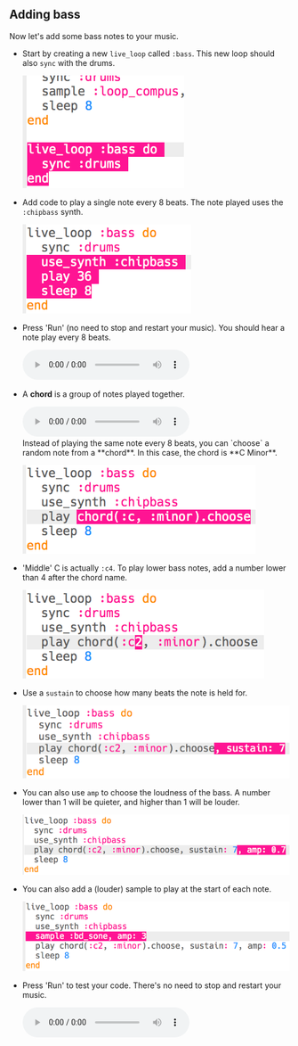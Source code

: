 ## Adding bass

Now let's add some bass notes to your music.

+ Start by creating a new `live_loop` called `:bass`. This new loop should also `sync` with the drums.
    
    ![скріншот](images/dj-bass-loop.png)

+ Add code to play a single note every 8 beats. The note played uses the `:chipbass` synth.
    
    ![знімок екрану](images/dj-bass-note.png)

+ Press 'Run' (no need to stop and restart your music). You should hear a note play every 8 beats.
    
    <div id="audio-preview" class="pdf-hidden">
      <audio controls preload> <source src="resources/bass-single.mp3" type="audio/mpeg"> Your browser does not support the <code>audio</code> element. </audio>
    </div>
+ A **chord** is a group of notes played together.
    
    <div id="audio-preview" class="pdf-hidden">
      <audio controls preload> <source src="resources/chord.mp3" type="audio/mpeg"> Your browser does not support the <code>audio</code> element. </audio>
    </div>
    Instead of playing the same note every 8 beats, you can `choose` a random note from a **chord**. In this case, the chord is **C Minor**.
    
    ![скріншот](images/dj-bass-random-note.png)

+ 'Middle' C is actually `:c4`. To play lower bass notes, add a number lower than 4 after the chord name.
    
    ![знімок екрану](images/dj-bass-lower-note.png)

+ Use a `sustain` to choose how many beats the note is held for.
    
    ![скріншот](images/dj-bass-longer-note.png)

+ You can also use `amp` to choose the loudness of the bass. A number lower than 1 will be quieter, and higher than 1 will be louder.
    
    ![скріншот](images/dj-bass-amp.png)

+ You can also add a (louder) sample to play at the start of each note.
    
    ![скріншот](images/dj-bass-sample.png)

+ Press 'Run' to test your code. There's no need to stop and restart your music.
    
    <div id="audio-preview" class="pdf-hidden">
      <audio controls preload> <source src="resources/bass.mp3" type="audio/mpeg"> Your browser does not support the <code>audio</code> element. </audio>
    </div>